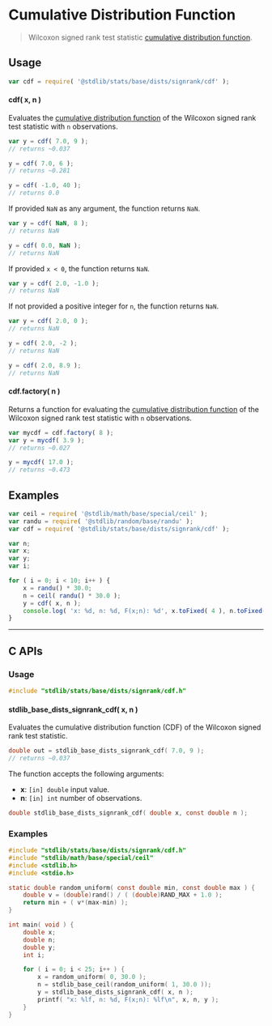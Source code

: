 <!--

@license Apache-2.0

Copyright (c) 2020 The Stdlib Authors.

Licensed under the Apache License, Version 2.0 (the "License");
you may not use this file except in compliance with the License.
You may obtain a copy of the License at

   http://www.apache.org/licenses/LICENSE-2.0

Unless required by applicable law or agreed to in writing, software
distributed under the License is distributed on an "AS IS" BASIS,
WITHOUT WARRANTIES OR CONDITIONS OF ANY KIND, either express or implied.
See the License for the specific language governing permissions and
limitations under the License.

-->

# Cumulative Distribution Function

> Wilcoxon signed rank test statistic [cumulative distribution function][cdf].

<section class="intro">

</section>

<!-- /.intro -->

<section class="usage">

## Usage

```javascript
var cdf = require( '@stdlib/stats/base/dists/signrank/cdf' );
```

#### cdf( x, n )

Evaluates the [cumulative distribution function][cdf] of the Wilcoxon signed rank test statistic with `n` observations.

```javascript
var y = cdf( 7.0, 9 );
// returns ~0.037

y = cdf( 7.0, 6 );
// returns ~0.281

y = cdf( -1.0, 40 );
// returns 0.0
```

If provided `NaN` as any argument, the function returns `NaN`.

```javascript
var y = cdf( NaN, 8 );
// returns NaN

y = cdf( 0.0, NaN );
// returns NaN
```

If provided `x < 0`, the function returns `NaN`.

```javascript
var y = cdf( 2.0, -1.0 );
// returns NaN
```

If not provided a positive integer for `n`, the function returns `NaN`.

```javascript
var y = cdf( 2.0, 0 );
// returns NaN

y = cdf( 2.0, -2 );
// returns NaN

y = cdf( 2.0, 8.9 );
// returns NaN
```

#### cdf.factory( n )

Returns a function for evaluating the [cumulative distribution function][cdf] of the Wilcoxon signed rank test statistic with `n` observations.

```javascript
var mycdf = cdf.factory( 8 );
var y = mycdf( 3.9 );
// returns ~0.027

y = mycdf( 17.0 );
// returns ~0.473
```

</section>

<!-- /.usage -->

<section class="examples">

## Examples

<!-- eslint no-undef: "error" -->

```javascript
var ceil = require( '@stdlib/math/base/special/ceil' );
var randu = require( '@stdlib/random/base/randu' );
var cdf = require( '@stdlib/stats/base/dists/signrank/cdf' );

var n;
var x;
var y;
var i;

for ( i = 0; i < 10; i++ ) {
    x = randu() * 30.0;
    n = ceil( randu() * 30.0 );
    y = cdf( x, n );
    console.log( 'x: %d, n: %d, F(x;n): %d', x.toFixed( 4 ), n.toFixed( 4 ), y.toFixed( 4 ) );
}
```

</section>

<!-- /.examples -->

<!-- C interface documentation. -->

* * *

<section class="c">

## C APIs

<!-- Section to include introductory text. Make sure to keep an empty line after the intro `section` element and another before the `/section` close. -->

<section class="intro">

</section>

<!-- /.intro -->

<!-- C usage documentation. -->

<section class="usage">

### Usage

```c
#include "stdlib/stats/base/dists/signrank/cdf.h"
```

#### stdlib_base_dists_signrank_cdf( x, n )

Evaluates the cumulative distribution function (CDF) of the Wilcoxon signed rank test statistic.

```c
double out = stdlib_base_dists_signrank_cdf( 7.0, 9 );
// returns ~0.037
```

The function accepts the following arguments:

-   **x**: `[in] double` input value.
-   **n**: `[in] int` number of observations.

```c
double stdlib_base_dists_signrank_cdf( double x, const double n );
```

</section>

<!-- /.usage -->

<!-- C API usage notes. Make sure to keep an empty line after the `section` element and another before the `/section` close. -->

<section class="notes">

</section>

<!-- /.notes -->

<!-- C API usage examples. -->

<section class="examples">

### Examples

```c
#include "stdlib/stats/base/dists/signrank/cdf.h"
#include "stdlib/math/base/special/ceil"
#include <stdlib.h>
#include <stdio.h>

static double random_uniform( const double min, const double max ) {
    double v = (double)rand() / ( (double)RAND_MAX + 1.0 );
    return min + ( v*(max-min) );
}

int main( void ) {
    double x;
    double n;
    double y;
    int i;

    for ( i = 0; i < 25; i++ ) {
        x = random_uniform( 0, 30.0 );
        n = stdlib_base_ceil(random_uniform( 1, 30.0 ));
        y = stdlib_base_dists_signrank_cdf( x, n );
        printf( "x: %lf, n: %d, F(x;n): %lf\n", x, n, y );
    }
}
```

</section>

<!-- /.examples -->

</section>

<!-- /.c -->

<!-- Section for related `stdlib` packages. Do not manually edit this section, as it is automatically populated. -->

<section class="related">

</section>

<!-- /.related -->

<!-- Section for all links. Make sure to keep an empty line after the `section` element and another before the `/section` close. -->

<section class="links">

[cdf]: https://en.wikipedia.org/wiki/Cumulative_distribution_function

</section>

<!-- /.links -->
